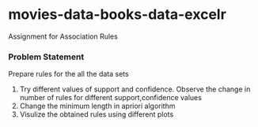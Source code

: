 # movies-data-books-data-excelr
Assignment for Association Rules

### Problem Statement
Prepare rules for the all the data sets 
1. Try different values of support and confidence. Observe the change in number of rules for different support,confidence values
2. Change the minimum length in apriori algorithm
3. Visulize the obtained rules using different plots 
